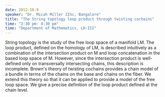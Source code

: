 ```yaml
---
date: 2012-10-9
speaker: "Dr. Micah Miller IISc, Bangalore"
title: "The String topology loop product through twisting cochains"
time: "3:30 pm- 4:30 pm" 
time: "Department of Mathematics, LH-III"
---
```

String topology is the study of the free loop space of a manifold
LM.  The loop product, defined on the homology of LM, is described
intuitively as a combination of the intersection product on M and
loop concatenation in the based loop space of M.  However, since the
intersection product is well-defined only on transversally intersecting
chains, this description is incomplete. Brown's theory of twisting
cochains provides a chain model of a bundle in terms of the chains on
the base and chains on the fiber.  We extend this theory so that it can
be applied to provide a model of the free loop space. We give a precise
definition of the loop product defined at the chain level.
